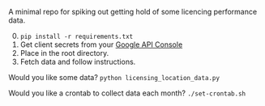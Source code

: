 A minimal repo for spiking out getting hold of some licencing performance data.

0. `pip install -r requirements.txt`
1. Get client secrets from your [Google API Console](https://code.google.com/apis)
2. Place in the root directory.
3. Fetch data and follow instructions.

Would you like some data?
`python licensing_location_data.py`

Would you like a crontab to collect data each month?
`./set-crontab.sh`
